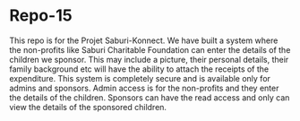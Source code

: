 # Repo-15
This repo is for the Projet Saburi-Konnect. 
We have built a system where the non-profits like Saburi Charitable Foundation can enter the details of the children we sponsor. This may include a picture, their personal details, their family background etc will have the ability to attach the receipts of the expenditure. This system is completely secure and is available only for admins and sponsors. Admin access is for the non-profits and they enter the details of the children. Sponsors can have the read access and only can view the details of the sponsored children.
